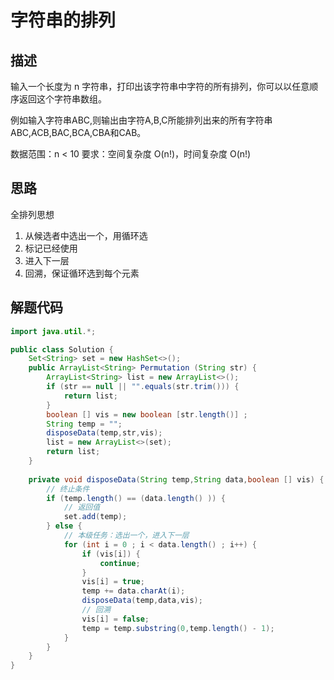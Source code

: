 # 字符串的排列
## 描述
输入一个长度为 n 字符串，打印出该字符串中字符的所有排列，你可以以任意顺序返回这个字符串数组。

例如输入字符串ABC,则输出由字符A,B,C所能排列出来的所有字符串ABC,ACB,BAC,BCA,CBA和CAB。

数据范围：n < 10
要求：空间复杂度 O(n!)，时间复杂度 O(n!)

## 思路
全排列思想

1. 从候选者中选出一个，用循环选
2. 标记已经使用
3. 进入下一层
4. 回溯，保证循环选到每个元素

## 解题代码
```java
import java.util.*;

public class Solution {
    Set<String> set = new HashSet<>();
    public ArrayList<String> Permutation (String str) {
        ArrayList<String> list = new ArrayList<>();
        if (str == null || "".equals(str.trim())) {
            return list;
        }
        boolean [] vis = new boolean [str.length()] ;
        String temp = "";
        disposeData(temp,str,vis);
        list = new ArrayList<>(set);
        return list;
    }
    
    private void disposeData(String temp,String data,boolean [] vis) {
        // 终止条件
        if (temp.length() == (data.length() )) {
            // 返回值
            set.add(temp);
        } else {
            // 本级任务：选出一个，进入下一层
            for (int i = 0 ; i < data.length() ; i++) {
                if (vis[i]) {
                    continue;
                }
                vis[i] = true;
                temp += data.charAt(i);
                disposeData(temp,data,vis);
                // 回溯
                vis[i] = false;
                temp = temp.substring(0,temp.length() - 1);
            }
        }
    }
}
```